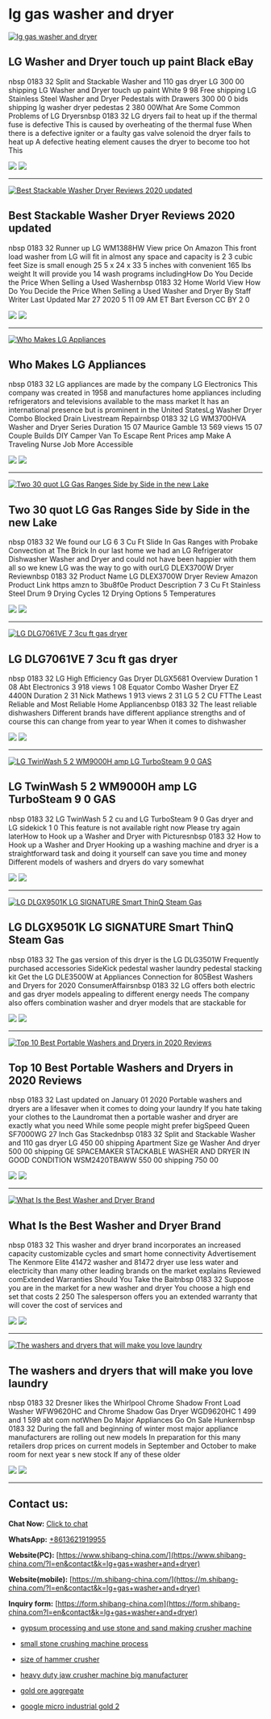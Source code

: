 # lg gas washer and dryer

<a href="https://swt.shibang-china.com/?l=en&img&k=lg+gas+washer+and+dryer" target="_blank">![lg gas washer and dryer](http://static.shibang-china.com/all-800x300/987.jpg)</a>

## LG Washer and Dryer touch up paint Black eBay
nbsp 0183 32 Split and Stackable Washer and 110 gas dryer LG 300 00 shipping LG Washer and Dryer touch up paint White 9 98 Free shipping LG Stainless Steel Washer and Dryer Pedestals with Drawers 300 00 0 bids shipping lg washer dryer pedestas 2 380 00What Are Some Common Problems of LG Dryersnbsp 0183 32 LG dryers fail to heat up if the thermal fuse is defective This is caused by overheating of the thermal fuse When there is a defective igniter or a faulty gas valve solenoid the dryer fails to heat up A defective heating element causes the dryer to become too hot This


<a href="https://whatsapp.shibangsoft.com/WhatsApp.php" target="_blank" title="WhatsApp">![](http://static.shibang-china.com/icon/whatsapp.png)</a> <a href="https://swt.shibang-china.com/?l=en&icon&k=lg+gas+washer+and+dryer" target="_blank">![](http://static.shibang-china.com/icon/chat-en.png)</a>

---

<a href="https://swt.shibang-china.com/?l=en&img&k=lg+gas+washer+and+dryer" target="_blank">![Best Stackable Washer Dryer Reviews 2020 updated](http://static.shibang-china.com/all-800x300/730.jpg)</a>

## Best Stackable Washer Dryer Reviews 2020 updated
nbsp 0183 32 Runner up LG WM1388HW View price On Amazon This front load washer from LG will fit in almost any space and capacity is 2 3 cubic feet Size is small enough 25 5 x 24 x 33 5 inches with convenient 165 lbs weight It will provide you 14 wash programs includingHow Do You Decide the Price When Selling a Used Washernbsp 0183 32 Home World View How Do You Decide the Price When Selling a Used Washer and Dryer By Staff Writer Last Updated Mar 27 2020 5 11 09 AM ET Bart Everson CC BY 2 0


<a href="https://whatsapp.shibangsoft.com/WhatsApp.php" target="_blank" title="WhatsApp">![](http://static.shibang-china.com/icon/whatsapp.png)</a> <a href="https://swt.shibang-china.com/?l=en&icon&k=lg+gas+washer+and+dryer" target="_blank">![](http://static.shibang-china.com/icon/chat-en.png)</a>

---

<a href="https://swt.shibang-china.com/?l=en&img&k=lg+gas+washer+and+dryer" target="_blank">![Who Makes LG Appliances](http://static.shibang-china.com/all-800x300/1030.jpg)</a>

## Who Makes LG Appliances
nbsp 0183 32 LG appliances are made by the company LG Electronics This company was created in 1958 and manufactures home appliances including refrigerators and televisions available to the mass market It has an international presence but is prominent in the United StatesLg Washer Dryer Combo Blocked Drain Livestream Repairnbsp 0183 32 LG WM3700HVA Washer and Dryer Series Duration 15 07 Maurice Gamble 13 569 views 15 07 Couple Builds DIY Camper Van To Escape Rent Prices amp Make A Traveling Nurse Job More Accessible


<a href="https://whatsapp.shibangsoft.com/WhatsApp.php" target="_blank" title="WhatsApp">![](http://static.shibang-china.com/icon/whatsapp.png)</a> <a href="https://swt.shibang-china.com/?l=en&icon&k=lg+gas+washer+and+dryer" target="_blank">![](http://static.shibang-china.com/icon/chat-en.png)</a>

---

<a href="https://swt.shibang-china.com/?l=en&img&k=lg+gas+washer+and+dryer" target="_blank">![Two 30 quot LG Gas Ranges Side by Side in the new Lake](http://static.shibang-china.com/all-800x300/603.jpg)</a>

## Two 30 quot LG Gas Ranges Side by Side in the new Lake
nbsp 0183 32 We found our LG 6 3 Cu Ft Slide In Gas Ranges with Probake Convection at The Brick In our last home we had an LG Refrigerator Dishwasher Washer and Dryer and could not have been happier with them all so we knew LG was the way to go with ourLG DLEX3700W Dryer Reviewnbsp 0183 32 Product Name LG DLEX3700W Dryer Review Amazon Product Link https amzn to 3bu8f0e Product Description 7 3 Cu Ft Stainless Steel Drum 9 Drying Cycles 12 Drying Options 5 Temperatures


<a href="https://whatsapp.shibangsoft.com/WhatsApp.php" target="_blank" title="WhatsApp">![](http://static.shibang-china.com/icon/whatsapp.png)</a> <a href="https://swt.shibang-china.com/?l=en&icon&k=lg+gas+washer+and+dryer" target="_blank">![](http://static.shibang-china.com/icon/chat-en.png)</a>

---

<a href="https://swt.shibang-china.com/?l=en&img&k=lg+gas+washer+and+dryer" target="_blank">![LG DLG7061VE 7 3cu ft gas dryer](http://static.shibang-china.com/all-800x300/1438.jpg)</a>

## LG DLG7061VE 7 3cu ft gas dryer
nbsp 0183 32 LG High Efficiency Gas Dryer DLGX5681 Overview Duration 1 08 Abt Electronics 3 918 views 1 08 Equator Combo Washer Dryer EZ 4400N Duration 2 31 Nick Mathews 1 913 views 2 31 LG 5 2 CU FTThe Least Reliable and Most Reliable Home Appliancenbsp 0183 32 The least reliable dishwashers Different brands have different appliance strengths and of course this can change from year to year When it comes to dishwasher


<a href="https://whatsapp.shibangsoft.com/WhatsApp.php" target="_blank" title="WhatsApp">![](http://static.shibang-china.com/icon/whatsapp.png)</a> <a href="https://swt.shibang-china.com/?l=en&icon&k=lg+gas+washer+and+dryer" target="_blank">![](http://static.shibang-china.com/icon/chat-en.png)</a>

---

<a href="https://swt.shibang-china.com/?l=en&img&k=lg+gas+washer+and+dryer" target="_blank">![LG TwinWash 5 2 WM9000H amp LG TurboSteam 9 0 GAS](http://static.shibang-china.com/all-800x300/1020.jpg)</a>

## LG TwinWash 5 2 WM9000H amp LG TurboSteam 9 0 GAS
nbsp 0183 32 LG TwinWash 5 2 cu and LG TurboSteam 9 0 Gas dryer and LG sidekick 1 0 This feature is not available right now Please try again laterHow to Hook up a Washer and Dryer with Picturesnbsp 0183 32 How to Hook up a Washer and Dryer Hooking up a washing machine and dryer is a straightforward task and doing it yourself can save you time and money Different models of washers and dryers do vary somewhat


<a href="https://whatsapp.shibangsoft.com/WhatsApp.php" target="_blank" title="WhatsApp">![](http://static.shibang-china.com/icon/whatsapp.png)</a> <a href="https://swt.shibang-china.com/?l=en&icon&k=lg+gas+washer+and+dryer" target="_blank">![](http://static.shibang-china.com/icon/chat-en.png)</a>

---

<a href="https://swt.shibang-china.com/?l=en&img&k=lg+gas+washer+and+dryer" target="_blank">![LG DLGX9501K LG SIGNATURE Smart ThinQ Steam Gas](http://static.shibang-china.com/all-800x300/1105.jpg)</a>

## LG DLGX9501K LG SIGNATURE Smart ThinQ Steam Gas
nbsp 0183 32 The gas version of this dryer is the LG DLG3501W Frequently purchased accessories SideKick pedestal washer laundry pedestal stacking kit Get the LG DLE3500W at Appliances Connection for 805Best Washers and Dryers for 2020 ConsumerAffairsnbsp 0183 32 LG offers both electric and gas dryer models appealing to different energy needs The company also offers combination washer and dryer models that are stackable for


<a href="https://whatsapp.shibangsoft.com/WhatsApp.php" target="_blank" title="WhatsApp">![](http://static.shibang-china.com/icon/whatsapp.png)</a> <a href="https://swt.shibang-china.com/?l=en&icon&k=lg+gas+washer+and+dryer" target="_blank">![](http://static.shibang-china.com/icon/chat-en.png)</a>

---

<a href="https://swt.shibang-china.com/?l=en&img&k=lg+gas+washer+and+dryer" target="_blank">![Top 10 Best Portable Washers and Dryers in 2020 Reviews](http://static.shibang-china.com/all-800x300/6.jpg)</a>

## Top 10 Best Portable Washers and Dryers in 2020 Reviews
nbsp 0183 32 Last updated on January 01 2020 Portable washers and dryers are a lifesaver when it comes to doing your laundry If you hate taking your clothes to the Laundromat then a portable washer and dryer are exactly what you need While some people might prefer bigSpeed Queen SF7000WG 27 Inch Gas Stackednbsp 0183 32 Split and Stackable Washer and 110 gas dryer LG 450 00 shipping Apartment Size ge Washer And dryer 500 00 shipping GE SPACEMAKER STACKABLE WASHER AND DRYER IN GOOD CONDITION WSM2420TBAWW 550 00 shipping 750 00


<a href="https://whatsapp.shibangsoft.com/WhatsApp.php" target="_blank" title="WhatsApp">![](http://static.shibang-china.com/icon/whatsapp.png)</a> <a href="https://swt.shibang-china.com/?l=en&icon&k=lg+gas+washer+and+dryer" target="_blank">![](http://static.shibang-china.com/icon/chat-en.png)</a>

---

<a href="https://swt.shibang-china.com/?l=en&img&k=lg+gas+washer+and+dryer" target="_blank">![What Is the Best Washer and Dryer Brand](http://static.shibang-china.com/all-800x300/846.jpg)</a>

## What Is the Best Washer and Dryer Brand
nbsp 0183 32 This washer and dryer brand incorporates an increased capacity customizable cycles and smart home connectivity Advertisement The Kenmore Elite 41472 washer and 81472 dryer use less water and electricity than many other leading brands on the market explains Reviewed comExtended Warranties Should You Take the Baitnbsp 0183 32 Suppose you are in the market for a new washer and dryer You choose a high end set that costs 2 250 The salesperson offers you an extended warranty that will cover the cost of services and


<a href="https://whatsapp.shibangsoft.com/WhatsApp.php" target="_blank" title="WhatsApp">![](http://static.shibang-china.com/icon/whatsapp.png)</a> <a href="https://swt.shibang-china.com/?l=en&icon&k=lg+gas+washer+and+dryer" target="_blank">![](http://static.shibang-china.com/icon/chat-en.png)</a>

---

<a href="https://swt.shibang-china.com/?l=en&img&k=lg+gas+washer+and+dryer" target="_blank">![The washers and dryers that will make you love laundry](http://static.shibang-china.com/all-800x300/592.jpg)</a>

## The washers and dryers that will make you love laundry
nbsp 0183 32 Dresner likes the Whirlpool Chrome Shadow Front Load Washer WFW9620HC and Chrome Shadow Gas Dryer WGD9620HC 1 499 and 1 599 abt com notWhen Do Major Appliances Go On Sale Hunkernbsp 0183 32 During the fall and beginning of winter most major appliance manufacturers are rolling out new models In preparation for this many retailers drop prices on current models in September and October to make room for next year s new stock If any of these older


<a href="https://whatsapp.shibangsoft.com/WhatsApp.php" target="_blank" title="WhatsApp">![](http://static.shibang-china.com/icon/whatsapp.png)</a> <a href="https://swt.shibang-china.com/?l=en&icon&k=lg+gas+washer+and+dryer" target="_blank">![](http://static.shibang-china.com/icon/chat-en.png)</a>

---
## Contact us:

**Chat Now:** [Click to chat](https://swt.shibang-china.com?l=en&contact&k=lg+gas+washer+and+dryer)

**WhatsApp:**  [+8613621919955](https://whatsapp.shibangsoft.com/WhatsApp.php)

**Website(PC):** [https://www.shibang-china.com/](https://www.shibang-china.com/?l=en&contact&k=lg+gas+washer+and+dryer)

**Website(mobile):** [https://m.shibang-china.com/](https://m.shibang-china.com/?l=en&contact&k=lg+gas+washer+and+dryer)

**Inquiry form:** [https://form.shibang-china.com](https://form.shibang-china.com?l=en&contact&k=lg+gas+washer+and+dryer)

* [gypsum processing and use stone and sand making crusher machine](../161/gypsum%20processing%20and%20use%20stone%20and%20sand%20making%20crusher%20machine.md)

* [small stone crushing machine process](../169/small%20stone%20crushing%20machine%20process.md)

* [size of hammer crusher](../163/size%20of%20hammer%20crusher.md)

* [heavy duty jaw crusher machine big manufacturer](../166/heavy%20duty%20jaw%20crusher%20machine%20big%20manufacturer.md)

* [gold ore aggregate](../163/gold%20ore%20aggregate.md)

* [google micro industrial gold 2](../162/google%20micro%20industrial%20gold%202.md)